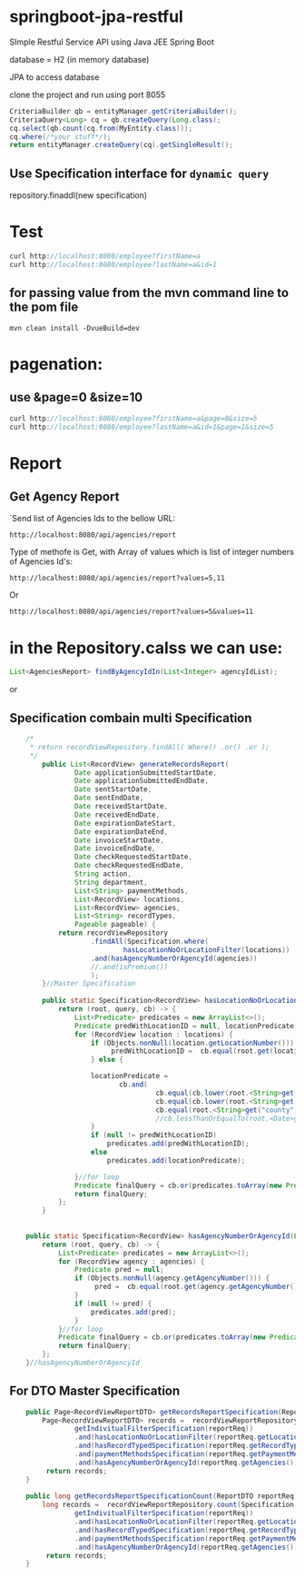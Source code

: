 # springboot-jpa-restful

SImple Restful Service API using Java JEE Spring Boot 


database = H2 (in memory database)

JPA to access database

clone the project and run using port 8055


```java
CriteriaBuilder qb = entityManager.getCriteriaBuilder();
CriteriaQuery<Long> cq = qb.createQuery(Long.class);
cq.select(qb.count(cq.from(MyEntity.class)));
cq.where(/*your stuff*/);
return entityManager.createQuery(cq).getSingleResult();
```

## Use Specification interface for `dynamic query`
 repository.finaddl(new specification<model>)

# Test
```java
curl http://localhost:8080/employee?firstName=a
curl http://localhost:8080/employee?lastName=a&id=1
```

## for passing value from the mvn command line to the pom file
```
mvn clean install -DvueBuild=dev
```


# pagenation:
## use &page=0 &size=10
```java
curl http://localhost:8080/employee?firstName=a&page=0&size=5
curl http://localhost:8080/employee?lastName=a&id=1&page=1&size=5
```




# Report
## Get  Agency Report
`Send list of Agencies Ids to the bellow URL:
```
http://localhost:8080/api/agencies/report
```
Type of methofe is Get,  with Array of values which is list of integer numbers of Agencies Id's:
```
http://localhost:8080/api/agencies/report?values=5,11
```
Or
```
http://localhost:8080/api/agencies/report?values=5&values=11
```

# in the Repository.calss we can use:
```java
List<AgenciesReport> findByAgencyIdIn(List<Integer> agencyIdList);
```
or 

## Specification combain multi Specification
```java
	/*
	 * return recordViewRepository.findAll( Where() .or() .or );
	 */
		public List<RecordView> generateRecordsReport(
				Date applicationSubmittedStartDate, 
				Date applicationSubmittedEndDate,
				Date sentStartDate, 
				Date sentEndDate, 
				Date receivedStartDate,
				Date receivedEndDate,
				Date expirationDateStart,
				Date expirationDateEnd,
				Date invoiceStartDate,
				Date invoiceEndDate, 
				Date checkRequestedStartDate,
				Date checkRequestedEndDate, 
				String action,
				String department,
				List<String> paymentMethods,
				List<RecordView> locations,
				List<RecordView> agencies,
				List<String> recordTypes,
				Pageable pageable) {
			return recordViewRepository
					.findAll(Specification.where(
							hasLocationNoOrLocationFilter(locations))
					.and(hasAgencyNumberOrAgencyId(agencies))
					//.and(isPremium())
					);
		}//Master Specification 
		
		public static Specification<RecordView> hasLocationNoOrLocationFilter(List<RecordView> locations) {
	        return (root, query, cb) -> {
	            List<Predicate> predicates = new ArrayList<>();
	            Predicate predWithLocationID = null, locationPredicate = null;
	            for (RecordView location : locations) { 
					if (Objects.nonNull(location.getLocationNumber())) {
						 predWithLocationID =  cb.equal(root.get(location.getLocationNumber()), "locationNumber");
					} else {

	                locationPredicate = 
	            		   cb.and(
	            				    cb.equal(cb.lower(root.<String>get("city")), location.getCity()),
									cb.equal(cb.lower(root.<String>get("state")), location.getState()),
									cb.equal(root.<String>get("county"), location.getCounty()));
									//cb.lessThanOrEqualTo(root.<Date>get("scheduleDate"), formattedToDate));
					}
					if (null != predWithLocationID)
	                    predicates.add(predWithLocationID);
	                else
	                    predicates.add(locationPredicate);

	            }//for loop
				Predicate finalQuery = cb.or(predicates.toArray(new Predicate[0]));
	            return finalQuery;
	        };
	    }
	
	
	public static Specification<RecordView> hasAgencyNumberOrAgencyId(List<RecordView> agencies) {
        return (root, query, cb) -> {
            List<Predicate> predicates = new ArrayList<>();
            for (RecordView agency : agencies) {
            	Predicate pred = null;
				if (Objects.nonNull(agency.getAgencyNumber())) {
					 pred =  cb.equal(root.get(agency.getAgencyNumber()), "agencyNumber");
				} 
                if (null != pred) {
                    predicates.add(pred);
                }
            }//for loop
			Predicate finalQuery = cb.or(predicates.toArray(new Predicate[0]));
            return finalQuery;
        };
    }//hasAgencyNumberOrAgencyId

```


## For DTO Master Specification
```java
	public Page<RecordViewReportDTO> getRecordsReportSpecification(ReportDTO reportReq, Pageable pageable) {
		Page<RecordViewReportDTO> records =  recordViewReportRepository.findAll(Specification.where(
				getIndivitualFilterSpecification(reportReq))
				.and(hasLocationNoOrLocationFilter(reportReq.getLocations()))
				.and(hasRecordTypedSpecification(reportReq.getRecordTypes()))
				.and(paymentMethodsSpecification(reportReq.getPaymentMethods()))
				.and(hasAgencyNumberOrAgencyId(reportReq.getAgencies())),pageable);
		 return records;
	}
	
	public long getRecordsReportSpecificationCount(ReportDTO reportReq) {
		long records =  recordViewReportRepository.count(Specification.where(
				getIndivitualFilterSpecification(reportReq))
				.and(hasLocationNoOrLocationFilter(reportReq.getLocations()))
				.and(hasRecordTypedSpecification(reportReq.getRecordTypes()))
				.and(paymentMethodsSpecification(reportReq.getPaymentMethods()))
				.and(hasAgencyNumberOrAgencyId(reportReq.getAgencies())));
		 return records;
	}
```
